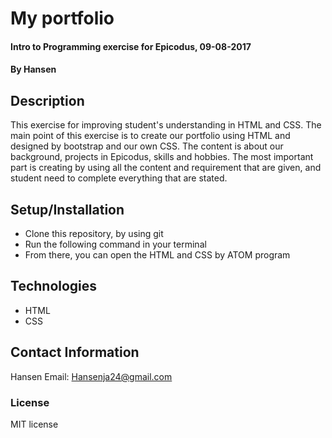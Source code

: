# My portfolio

#### Intro to Programming exercise for Epicodus, 09-08-2017

#### By Hansen

## Description

This exercise for improving student's understanding in HTML and CSS. The main point of this exercise is to create our portfolio using HTML and designed by bootstrap and our own CSS. The content is about our background, projects in Epicodus, skills and hobbies. The most important part is creating by using all the content and requirement that are given, and student need to complete everything that are stated.

## Setup/Installation

* Clone this repository, by using git
* Run the following command in your terminal
* From there, you can open the HTML and CSS by ATOM program

## Technologies

* HTML
* CSS

## Contact Information

Hansen
Email: Hansenja24@gmail.com

### License

MIT license
